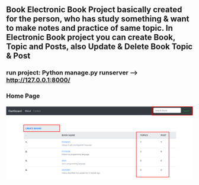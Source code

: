 ## Book Electronic Book Project basically created for the person, who has study something &amp; want to make notes and practice of same topic.             In Electronic Book project you can create Book, Topic and Posts, also Update &amp; Delete Book Topic &amp; Post


### run project: Python manage.py runserver -->  http://127.0.0.1:8000/

### Home Page

![](project_screenshot/home.png)
